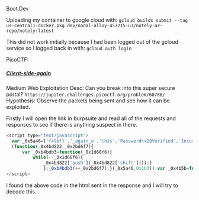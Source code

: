 Boot.Dev

Uploading my container to google cloud with:
`gcloud builds submit --tag us-central1-docker.pkg.dev/nodal-alloy-457215-u3/notely-ar-repo/notely:latest`

This did not work initially because I had been logged out of the gcloud service so I logged back in with: `gcloud auth login`


PicoCTF:

##### [Client-side-again](https://play.picoctf.org/practice/challenge/69?difficulty=2&page=13&solved=1)

Medium
Web Exploitation
Desc: Can you break into this super secure portal? `https://jupiter.challenges.picoctf.org/problem/60786/`
Hypothesis: Observe the packets being sent and see how it can be exploited.

Firstly I will open the link in burpsuite and read all of the requests and responses to see if there is anything suspect in there.

```javascript
<script type="text/javascript">
  var _0x5a46=['f49bf}','_again_e','this','Password\x20Verified','Incorrect\x20password','getElementById','value','substring','picoCTF{','not_this'];
  (function(_0x4bd822,_0x2bd6f7){
	  var _0xb4bdb3=function(_0x1d68f6){
		  while(--_0x1d68f6){
			  _0x4bd822['push'](_0x4bd822['shift']());}
			  };_0xb4bdb3(++_0x2bd6f7);}(_0x5a46,0x1b3));var _0x4b5b=function(_0x2d8f05,_0x4b81bb){_0x2d8f05=_0x2d8f05-0x0;var _0x4d74cb=_0x5a46[_0x2d8f05];return _0x4d74cb;};function verify(){checkpass=document[_0x4b5b('0x0')]('pass')[_0x4b5b('0x1')];split=0x4;if(checkpass[_0x4b5b('0x2')](0x0,split*0x2)==_0x4b5b('0x3')){if(checkpass[_0x4b5b('0x2')](0x7,0x9)=='{n'){if(checkpass[_0x4b5b('0x2')](split*0x2,split*0x2*0x2)==_0x4b5b('0x4')){if(checkpass[_0x4b5b('0x2')](0x3,0x6)=='oCT'){if(checkpass[_0x4b5b('0x2')](split*0x3*0x2,split*0x4*0x2)==_0x4b5b('0x5')){if(checkpass['substring'](0x6,0xb)=='F{not'){if(checkpass[_0x4b5b('0x2')](split*0x2*0x2,split*0x3*0x2)==_0x4b5b('0x6')){if(checkpass[_0x4b5b('0x2')](0xc,0x10)==_0x4b5b('0x7')){alert(_0x4b5b('0x8'));}}}}}}}}else{alert(_0x4b5b('0x9'));}}
</script>
```

I found the above code in the html sent in the response and I will try to decode this.